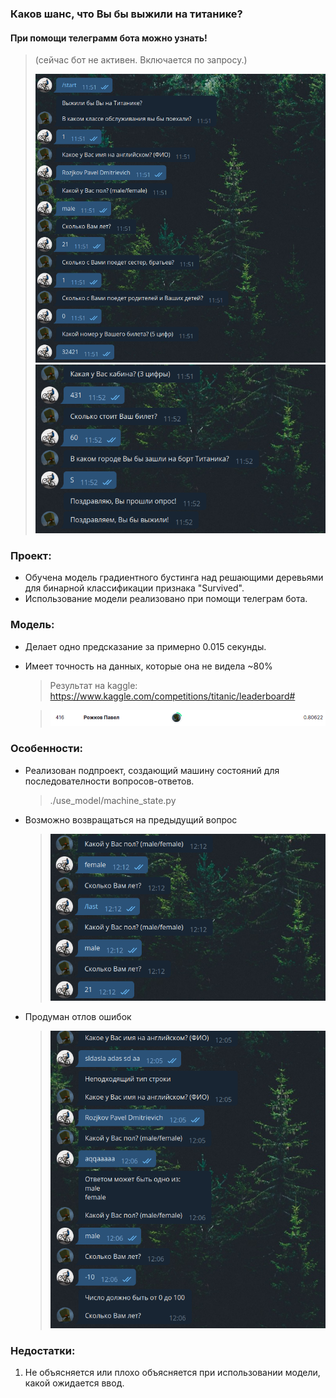 ### Каков шанс, что Вы бы выжили на титанике?

#### При помощи телеграмм бота можно узнать!   
> (сейчас бот не активен. Включается по запросу.)
> 
> ![alt text](https://github.com/RPavelD/titanic_classifier/blob/master/info/dialog1.png)
> ![alt text](https://github.com/RPavelD/titanic_classifier/blob/master/info/dialog2.png)

### Проект:
- Обучена модель градиентного бустинга над решающими деревьями для бинарной классификации признака "Survived".
- Использование модели реализовано при помощи телеграм бота.
    
### Модель:
- Делает одно предсказание за примерно 0.015 секунды.
-  Имеет точность на данных, которые она не видела ~80%
    > Результат на kaggle: https://www.kaggle.com/competitions/titanic/leaderboard#
        
    > ![alt text](https://github.com/RPavelD/titanic_classifier/blob/master/info/score.png)
    
### Особенности:
- Реализован подпроект, создающий машину состояний для последователности вопросов-ответов.
    > ./use_model/machine_state.py
    
- Возможно возвращаться на предыдущий вопрос
    > ![alt text](https://github.com/RPavelD/titanic_classifier/blob/master/info/last_state.png)
    
- Продуман отлов ошибок
    > ![alt text](https://github.com/RPavelD/titanic_classifier/blob/master/info/error_filter.png)


### Недостатки:
1. Не объясняется или плохо объясняется при использовании модели, какой ожидается ввод.

